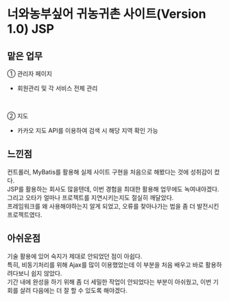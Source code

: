 # 너와농부싶어 귀농귀촌 사이트(Version 1.0) JSP

## 맡은 업무
① 관리자 페이지
  - 회원관리 및 각 서비스 전체 관리
  <br>
  
② 지도
  - 카카오 지도 API를 이용하여 검색 시 해당 지역 확인 가능
  
  
## 느낀점
컨트롤러, MyBatis를 활용해 실제 사이트 구현을 처음으로 해봤다는 것에 성취감이 컸다. <br>
JSP를 활용하는 회사도 많을텐데, 이번 경험을 최대한 활용해 업무에도 녹여내야겠다. <br>
그리고 오타가 얼마나 프로젝트를 지연시키는지도 절실히 깨달았다. <br>
프레임워크를 왜 사용해야하는지 알게 되었고, 오류를 찾아나가는 법을 좀 더 발전시킨 프로젝트였다.

## 아쉬운점
기술 활용에 있어 숙지가 제대로 안되었던 점이 아쉽다. <br>
특히, 비동기처리를 위해 Ajax를 많이 이용했었는데 이 부분을 처음 배우고 바로 활용하려다보니 쉽지 않았다. <br>
기간 내에 완성을 하기 위해 좀 더 세밀한 작업이 안되었다는 부분이 아쉬웠고, 이번 기회를 살려 다음에는 더 잘 할 수 있도록 해야겠다.
